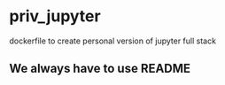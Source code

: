 # priv_jupyter
dockerfile to create personal version of jupyter full stack

## We always have to use README
